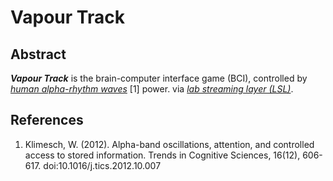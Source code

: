 # Vapour Track 

## Abstract

***Vapour Track*** is the brain-computer interface game (BCI), controlled
by [*human alpha-rhythm waves*](https://www.sciencedirect.com/science/article/pii/001346949390114B?via%3Dihub) [1] power.
via [*lab streaming layer (LSL)*](https://www.neurobs.com/pres_docs/html/03_presentation/06_hardware_interfacing/02_lab_streaming_layer.htm).

## References

1. Klimesch, W. (2012). Alpha-band oscillations, attention, and controlled access to stored information. Trends in Cognitive Sciences, 16(12), 606-617. doi:10.1016/j.tics.2012.10.007